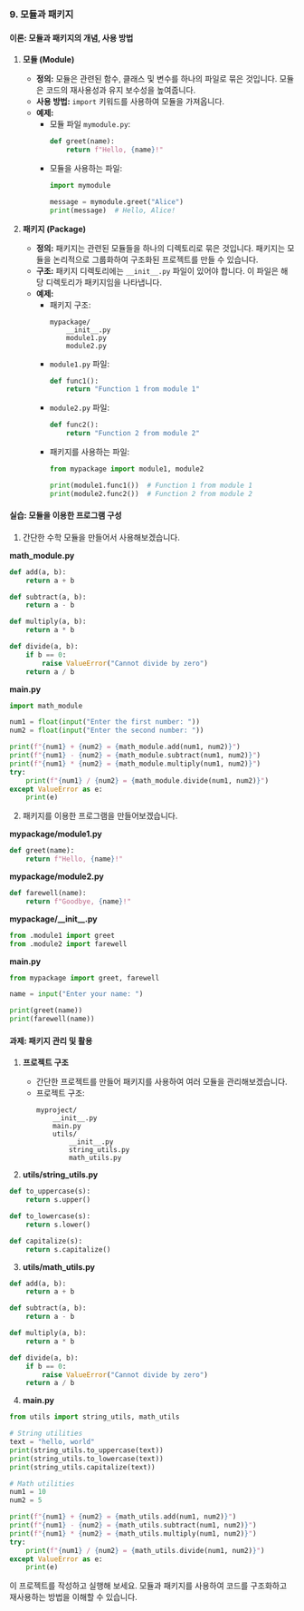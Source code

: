 ### 9. 모듈과 패키지

#### 이론: 모듈과 패키지의 개념, 사용 방법

1. **모듈 (Module)**
   - **정의:** 모듈은 관련된 함수, 클래스 및 변수를 하나의 파일로 묶은 것입니다. 모듈은 코드의 재사용성과 유지 보수성을 높여줍니다.
   - **사용 방법:** `import` 키워드를 사용하여 모듈을 가져옵니다.
   - **예제:** 
     - 모듈 파일 `mymodule.py`:
       ```python
       def greet(name):
           return f"Hello, {name}!"
       ```
     - 모듈을 사용하는 파일:
       ```python
       import mymodule

       message = mymodule.greet("Alice")
       print(message)  # Hello, Alice!
       ```

2. **패키지 (Package)**
   - **정의:** 패키지는 관련된 모듈들을 하나의 디렉토리로 묶은 것입니다. 패키지는 모듈을 논리적으로 그룹화하여 구조화된 프로젝트를 만들 수 있습니다.
   - **구조:** 패키지 디렉토리에는 `__init__.py` 파일이 있어야 합니다. 이 파일은 해당 디렉토리가 패키지임을 나타냅니다.
   - **예제:**
     - 패키지 구조:
       ```
       mypackage/
           __init__.py
           module1.py
           module2.py
       ```
     - `module1.py` 파일:
       ```python
       def func1():
           return "Function 1 from module 1"
       ```
     - `module2.py` 파일:
       ```python
       def func2():
           return "Function 2 from module 2"
       ```
     - 패키지를 사용하는 파일:
       ```python
       from mypackage import module1, module2

       print(module1.func1())  # Function 1 from module 1
       print(module2.func2())  # Function 2 from module 2
       ```

#### 실습: 모듈을 이용한 프로그램 구성

1. 간단한 수학 모듈을 만들어서 사용해보겠습니다.

**math_module.py**

```python
def add(a, b):
    return a + b

def subtract(a, b):
    return a - b

def multiply(a, b):
    return a * b

def divide(a, b):
    if b == 0:
        raise ValueError("Cannot divide by zero")
    return a / b
```

**main.py**

```python
import math_module

num1 = float(input("Enter the first number: "))
num2 = float(input("Enter the second number: "))

print(f"{num1} + {num2} = {math_module.add(num1, num2)}")
print(f"{num1} - {num2} = {math_module.subtract(num1, num2)}")
print(f"{num1} * {num2} = {math_module.multiply(num1, num2)}")
try:
    print(f"{num1} / {num2} = {math_module.divide(num1, num2)}")
except ValueError as e:
    print(e)
```

2. 패키지를 이용한 프로그램을 만들어보겠습니다.

**mypackage/module1.py**

```python
def greet(name):
    return f"Hello, {name}!"
```

**mypackage/module2.py**

```python
def farewell(name):
    return f"Goodbye, {name}!"
```

**mypackage/\_\_init\_\_.py**

```python
from .module1 import greet
from .module2 import farewell
```

**main.py**

```python
from mypackage import greet, farewell

name = input("Enter your name: ")

print(greet(name))
print(farewell(name))
```

#### 과제: 패키지 관리 및 활용

1. **프로젝트 구조**
   - 간단한 프로젝트를 만들어 패키지를 사용하여 여러 모듈을 관리해보겠습니다.
   - 프로젝트 구조:
     ```
     myproject/
         __init__.py
         main.py
         utils/
             __init__.py
             string_utils.py
             math_utils.py
     ```

2. **utils/string_utils.py**

```python
def to_uppercase(s):
    return s.upper()

def to_lowercase(s):
    return s.lower()

def capitalize(s):
    return s.capitalize()
```

3. **utils/math_utils.py**

```python
def add(a, b):
    return a + b

def subtract(a, b):
    return a - b

def multiply(a, b):
    return a * b

def divide(a, b):
    if b == 0:
        raise ValueError("Cannot divide by zero")
    return a / b
```

4. **main.py**

```python
from utils import string_utils, math_utils

# String utilities
text = "hello, world"
print(string_utils.to_uppercase(text))
print(string_utils.to_lowercase(text))
print(string_utils.capitalize(text))

# Math utilities
num1 = 10
num2 = 5

print(f"{num1} + {num2} = {math_utils.add(num1, num2)}")
print(f"{num1} - {num2} = {math_utils.subtract(num1, num2)}")
print(f"{num1} * {num2} = {math_utils.multiply(num1, num2)}")
try:
    print(f"{num1} / {num2} = {math_utils.divide(num1, num2)}")
except ValueError as e:
    print(e)
```

이 프로젝트를 작성하고 실행해 보세요. 모듈과 패키지를 사용하여 코드를 구조화하고 재사용하는 방법을 이해할 수 있습니다. 